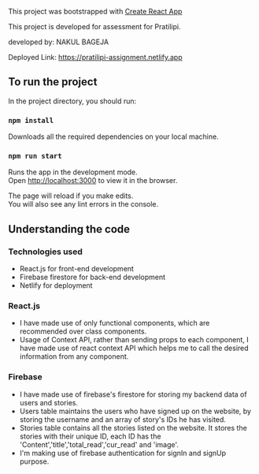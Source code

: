 This project was bootstrapped with [Create React App](https://github.com/facebook/create-react-app)

This project is developed for assessment for Pratilipi.

developed by: NAKUL BAGEJA

Deployed Link: https://pratilipi-assignment.netlify.app

## To run the project

In the project directory, you should run:


### `npm install`

Downloads all the required dependencies on your local machine.

### `npm run start`

Runs the app in the development mode.<br />
Open [http://localhost:3000](http://localhost:3000) to view it in the browser.

The page will reload if you make edits.<br />
You will also see any lint errors in the console.



## Understanding the code

### Technologies used
   - React.js for front-end development
   - Firebase firestore for back-end development
   - Netlify for deployment
   
### React.js
   - I have made use of only functional components, which are recommended over class components.
   - Usage of Context API, rather than sending props to each component, I have made use of react context API which helps me to call the desired information from any component.
### Firebase
   - I have made use of firebase's firestore for storing my backend data of users and stories.
   - Users table maintains the users who have signed up on the website, by storing the username and an array of story's IDs he has visited.
   - Stories table contains all the stories listed on the website. It stores the stories with their unique ID, each ID has the 'Content','title','total_read','cur_read' and      'image'. 
   - I'm making use of firebase authentication for signIn and signUp purpose.
   

